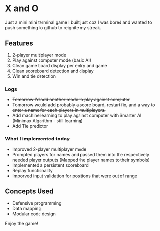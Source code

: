 
# X and O

Just a mini mini terminal game I built just coz I was bored and wanted to push something to github to reignite my streak.

## Features
1. 2-player multiplayer mode
2. Play against computer mode (basic AI)
3. Clean game board display per entry and game
4. Clean scoreboard detection and display
5. Win and tie detection

### Logs
- ~~Tomorrow I'd add another mode to play against computer~~
- ~~Tomorrow would add probably a score board, restart fix, and a way to enter a name for each players in multiplayers.~~
- Add machine learning to play against computer with Smarter AI (Minimax Algorithm - still learning)
- Add Tie predictor

### What I implemented today
- Improved 2-player multiplayer mode
- Prompted players for names and passed them into the respectively needed player outputs (Mapped the player names to their symbols)
- Implemented a persistent scoreboard
- Replay functionality
- Imporved input validation for positions that were out of range

## Concepts Used
- Defensive programming
- Data mapping
- Modular code design



Enjoy the game!
